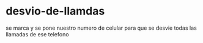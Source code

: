 # desvio-de-llamdas
se marca y se pone nuestro numero de celular para que se desvie todas las llamadas de ese telefono
